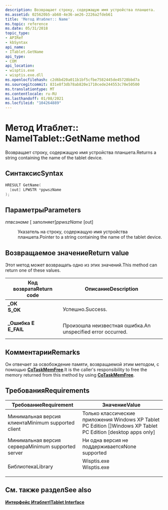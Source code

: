 ```yaml
---
description: Возвращает строку, содержащую имя устройства планшета.
ms.assetid: 025620b5-ab68-4e36-ae26-2226a2fdeb61
title: 'Метод Итаблет:: Name'
ms.topic: reference
ms.date: 05/31/2018
topic_type:
- APIRef
- kbSyntax
api_name:
- ITablet.GetName
api_type:
- COM
api_location:
- wisptis.exe
- wisptis.exe.dll
ms.openlocfilehash: c2d6bd20a011b1bf5cfbe7582445de45728bbd7a
ms.sourcegitcommit: 831e8f3db78ab820e1710cede244553c70e50500
ms.translationtype: MT
ms.contentlocale: ru-RU
ms.lasthandoff: 01/08/2021
ms.locfileid: "104264889"
---
```

# <a name="itabletgetname-method"></a><span data-ttu-id="9725e-103">Метод Итаблет:: Name</span><span class="sxs-lookup"><span data-stu-id="9725e-103">ITablet::GetName method</span></span>

<span data-ttu-id="9725e-104">Возвращает строку, содержащую имя устройства планшета.</span><span class="sxs-lookup"><span data-stu-id="9725e-104">Returns a string containing the name of the tablet device.</span></span>

## <a name="syntax"></a><span data-ttu-id="9725e-105">Синтаксис</span><span class="sxs-lookup"><span data-stu-id="9725e-105">Syntax</span></span>


```C++
HRESULT GetName(
  [out] LPWSTR *ppwszName
);
```



## <a name="parameters"></a><span data-ttu-id="9725e-106">Параметры</span><span class="sxs-lookup"><span data-stu-id="9725e-106">Parameters</span></span>

<dl> <dt>

<span data-ttu-id="9725e-107">*ппвсзнаме* \[ заполняет\]</span><span class="sxs-lookup"><span data-stu-id="9725e-107">*ppwszName* \[out\]</span></span>
</dt> <dd>

<span data-ttu-id="9725e-108">Указатель на строку, содержащую имя устройства планшета.</span><span class="sxs-lookup"><span data-stu-id="9725e-108">Pointer to a string containing the name of the tablet device.</span></span>

</dd> </dl>

## <a name="return-value"></a><span data-ttu-id="9725e-109">Возвращаемое значение</span><span class="sxs-lookup"><span data-stu-id="9725e-109">Return value</span></span>

<span data-ttu-id="9725e-110">Этот метод может возвращать одно из этих значений.</span><span class="sxs-lookup"><span data-stu-id="9725e-110">This method can return one of these values.</span></span>



| <span data-ttu-id="9725e-111">Код возврата</span><span class="sxs-lookup"><span data-stu-id="9725e-111">Return code</span></span>                                                                            | <span data-ttu-id="9725e-112">Описание</span><span class="sxs-lookup"><span data-stu-id="9725e-112">Description</span></span>                               |
|----------------------------------------------------------------------------------------|-------------------------------------------|
| <dl> <span data-ttu-id="9725e-113"><dt>**\_ОК**</dt></span><span class="sxs-lookup"><span data-stu-id="9725e-113"><dt>**S\_OK**</dt></span></span> </dl>   | <span data-ttu-id="9725e-114">Успешно.</span><span class="sxs-lookup"><span data-stu-id="9725e-114">Success.</span></span><br/>                       |
| <dl> <span data-ttu-id="9725e-115"><dt>**\_Ошибка E**</dt></span><span class="sxs-lookup"><span data-stu-id="9725e-115"><dt>**E\_FAIL**</dt></span></span> </dl> | <span data-ttu-id="9725e-116">Произошла неизвестная ошибка.</span><span class="sxs-lookup"><span data-stu-id="9725e-116">An unspecified error occurred.</span></span><br/> |



 

## <a name="remarks"></a><span data-ttu-id="9725e-117">Комментарии</span><span class="sxs-lookup"><span data-stu-id="9725e-117">Remarks</span></span>

<span data-ttu-id="9725e-118">Он отвечает за освобождение памяти, возвращаемой этим методом, с помощью [**CoTaskMemFree**](/windows/desktop/api/combaseapi/nf-combaseapi-cotaskmemfree).</span><span class="sxs-lookup"><span data-stu-id="9725e-118">It is the caller's responsibility to free the memory returned from this method by using [**CoTaskMemFree**](/windows/desktop/api/combaseapi/nf-combaseapi-cotaskmemfree).</span></span>

## <a name="requirements"></a><span data-ttu-id="9725e-119">Требования</span><span class="sxs-lookup"><span data-stu-id="9725e-119">Requirements</span></span>



| <span data-ttu-id="9725e-120">Требование</span><span class="sxs-lookup"><span data-stu-id="9725e-120">Requirement</span></span> | <span data-ttu-id="9725e-121">Значение</span><span class="sxs-lookup"><span data-stu-id="9725e-121">Value</span></span> |
|-------------------------------------|----------------------------------------------------------------------------------------|
| <span data-ttu-id="9725e-122">Минимальная версия клиента</span><span class="sxs-lookup"><span data-stu-id="9725e-122">Minimum supported client</span></span><br/> | <span data-ttu-id="9725e-123">Только классические приложения Windows XP Tablet PC Edition \[\]</span><span class="sxs-lookup"><span data-stu-id="9725e-123">Windows XP Tablet PC Edition \[desktop apps only\]</span></span><br/>                          |
| <span data-ttu-id="9725e-124">Минимальная версия сервера</span><span class="sxs-lookup"><span data-stu-id="9725e-124">Minimum supported server</span></span><br/> | <span data-ttu-id="9725e-125">Ни одна версия не поддерживается</span><span class="sxs-lookup"><span data-stu-id="9725e-125">None supported</span></span><br/>                                                              |
| <span data-ttu-id="9725e-126">Библиотека</span><span class="sxs-lookup"><span data-stu-id="9725e-126">Library</span></span><br/>                  | <dl> <span data-ttu-id="9725e-127"><dt>Wisptis.exe</dt></span><span class="sxs-lookup"><span data-stu-id="9725e-127"><dt>Wisptis.exe</dt></span></span> </dl> |



## <a name="see-also"></a><span data-ttu-id="9725e-128">См. также раздел</span><span class="sxs-lookup"><span data-stu-id="9725e-128">See also</span></span>

<dl> <dt>

[<span data-ttu-id="9725e-129">**Интерфейс Итаблет**</span><span class="sxs-lookup"><span data-stu-id="9725e-129">**ITablet Interface**</span></span>](itablet.md)
</dt> </dl>

 

